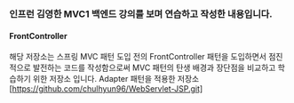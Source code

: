 ### 인프런 김영한 MVC1 백엔드 강의를 보며 연습하고 작성한 내용입니다.

#### FrontController
해당 저장소는 스프링 MVC 패턴 도입 전의 FrontController 패턴을
도입하면서 점진적으로 발전하는 코드를 작성함으로써 MVC 패턴의 탄생 배경과
장단점을 비교하고 학습하기 위한 저장소 입니다. Adapter 패턴을 적용한 저장소
[https://github.com/chulhyun96/WebServlet-JSP.git]


